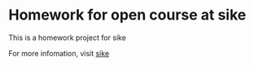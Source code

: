 # Homework for open course at **sike**
This is a homework project for sike

For more infomation, visit [sike](http://sike.io)
